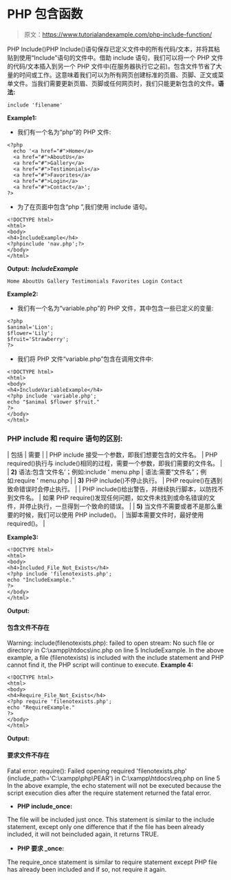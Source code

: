 # PHP 包含函数

> 原文：<https://www.tutorialandexample.com/php-include-function/>

PHP Include()PHP Include()语句保存已定义文件中的所有代码/文本，并将其粘贴到使用“Include”语句的文件中。借助 include 语句，我们可以将一个 PHP 文件的代码/文本插入到另一个 PHP 文件中(在服务器执行它之前)。包含文件节省了大量的时间或工作。这意味着我们可以为所有网页创建标准的页眉、页脚、正文或菜单文件。当我们需要更新页眉、页脚或任何网页时，我们只能更新包含的文件。**语法:**

```
include 'filename'
```

**Example1:**

*   我们有一个名为“php”的 PHP 文件:

```
<?php
  echo '<a href="#">Home</a>
  <a href="#">AboutUs</a>
  <a href="#">Gallery</a>
  <a href="#">Testimonials</a>
  <a href="#">Favorites</a>
  <a href="#">Login</a>
  <a href="#">Contact</a>';
?>
```

*   为了在页面中包含“php ”,我们使用 include 语句。

```
<!DOCTYPE html>
<html>
<body>
<h4>IncludeExample</h4>
<?phpinclude 'nav.php';?>
</body>
</html>
```

**Output:** ***IncludeExample***

```
Home AboutUs Gallery Testimonials Favorites Login Contact
```

**Example2:**

*   我们有一个名为“variable.php”的 PHP 文件，其中包含一些已定义的变量:

```
<?php
$animal='Lion';
$flower='Lily';
$fruit='Strawberry';
?>
```

*   我们将 PHP 文件“variable.php”包含在调用文件中:

```
<!DOCTYPE html>
<html>
<body>
<h4>IncludeVariableExample</h4>
<?php include 'variable.php';
echo "$animal $flower $fruit."
?>
</body>
</html>
```

### PHP include 和 require 语句的区别:

| 包括 | 需要 |
| PHP include 接受一个参数，即我们想要包含的文件名。 | PHP required()执行与 include()相同的过程，需要一个参数，即我们需要的文件名。 |
| **2)** 语法:包含‘文件名’；例如:include ' menu.php | 语法:需要“文件名”；例如:require ' menu.php |
| **3)** PHP include()不停止执行。 | PHP require()在遇到致命错误时会停止执行。 |
| PHP include()给出警告，并继续执行脚本，以防找不到文件名。 | 如果 PHP require()发现任何问题，如文件未找到或命名错误的文件，并停止执行，一旦得到一个致命的错误。 |
| **5)** 当文件不需要或者不是那么重要的时候，我们可以使用 PHP include()。 | 当脚本需要文件时，最好使用 required()。 |

**Example3:**

```
<!DOCTYPE html>
<html>
<body>
<h4>Included_File_Not_Exists</h4>
<?php include 'filenotexists.php';
echo "IncludeExample."
?>
</body>
</html>
```

**Output:**

#### 包含文件不存在

Warning: include(filenotexists.php): failed to open stream: No such file or directory in C:\xampp\htdocs\inc.php on line 5 IncludeExample. In the above example, a file (filenotexists) is included with the include statement and PHP cannot find it, the PHP script will continue to execute. **Example 4:**

```
<!DOCTYPE html>
<html>
<body>
<h4>Require_File_Not_Exists</h4>
<?php require 'filenotexists.php';
echo "RequireExample."
?>
</body>
</html>
```

**Output:**

#### 要求文件不存在

Fatal error: require(): Failed opening required 'filenotexists.php' (include_path='C:\xampp\php\PEAR') in C:\xampp\htdocs\req.php on line 5 In the above example, the echo statement will not be executed because the script execution dies after the require statement returned the fatal error.

*   **PHP include_once:**

The file will be included just once. This statement is similar to the include statement, except only one difference that if the file has been already included, it will not beincluded again, it returns TRUE.

*   **PHP 要求 _once:**

The require_once statement is similar to require statement except PHP file has already been included and if so, not require it again.